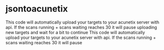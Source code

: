 # jsontoacunetix
This code will automatically upload your targets to your acunetix server with api. If the scans running + scans waiting reaches 30 it will pause uploading new targets and wait for a bit to continue This code will automatically upload your targets to your acunetix server with api. If the scans running + scans waiting reaches 30 it will pause 
